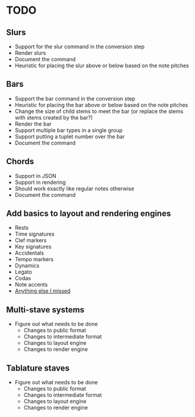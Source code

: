 
# TODO

## Slurs

* Support for the slur command in the conversion step
* Render slurs
* Document the command
* Heuristic for placing the slur above or below based on the note pitches

## Bars

* Support the bar command in the conversion step
* Heuristic for placing the bar above or below based on the note pitches
* Change the size of child stems to meet the bar (or replace the stems with
  stems created by the bar?)
* Render the bar
* Support multiple bar types in a single group
* Support putting a tuplet number over the bar
* Document the command

## Chords

* Support in JSON
* Support in rendering
* Should work exactly like regular notes otherwise
* Document the command

## Add basics to layout and rendering engines

* Rests
* Time signatures
* Clef markers
* Key signatures
* Accidentals
* Tempo markers
* Dynamics
* Legato
* Codas
* Note accents
* [Anything else I missed](http://en.wikipedia.org/wiki/List_of_musical_symbols)

## Multi-stave systems

* Figure out what needs to be done
    * Changes to public format
    * Changes to intermediate format
    * Changes to layout engine
    * Changes to render engine

## Tablature staves

* Figure out what needs to be done
    * Changes to public format
    * Changes to intermediate format
    * Changes to layout engine
    * Changes to render engine

